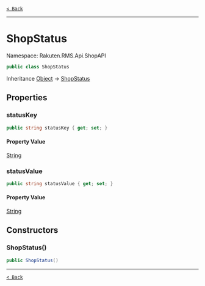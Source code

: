 [`< Back`](./)

---

# ShopStatus

Namespace: Rakuten.RMS.Api.ShopAPI

```csharp
public class ShopStatus
```

Inheritance [Object](https://docs.microsoft.com/en-us/dotnet/api/system.object) → [ShopStatus](./rakuten.rms.api.shopapi.shopstatus)

## Properties

### **statusKey**

```csharp
public string statusKey { get; set; }
```

#### Property Value

[String](https://docs.microsoft.com/en-us/dotnet/api/system.string)<br>

### **statusValue**

```csharp
public string statusValue { get; set; }
```

#### Property Value

[String](https://docs.microsoft.com/en-us/dotnet/api/system.string)<br>

## Constructors

### **ShopStatus()**

```csharp
public ShopStatus()
```

---

[`< Back`](./)
